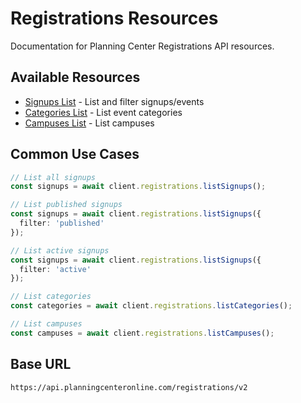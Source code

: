 # Registrations Resources

Documentation for Planning Center Registrations API resources.

## Available Resources

- [Signups List](./signups-list.md) - List and filter signups/events
- [Categories List](./categories-list.md) - List event categories
- [Campuses List](./campuses-list.md) - List campuses

## Common Use Cases

```typescript
// List all signups
const signups = await client.registrations.listSignups();

// List published signups
const signups = await client.registrations.listSignups({
  filter: 'published'
});

// List active signups
const signups = await client.registrations.listSignups({
  filter: 'active'
});

// List categories
const categories = await client.registrations.listCategories();

// List campuses
const campuses = await client.registrations.listCampuses();
```

## Base URL

```
https://api.planningcenteronline.com/registrations/v2
```
